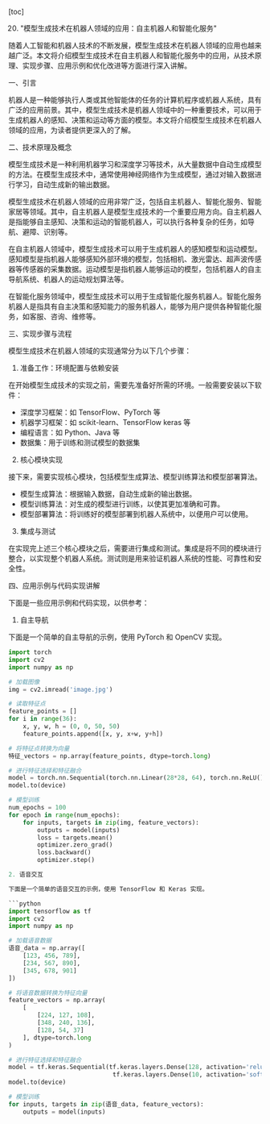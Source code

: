 
[toc]                    
                
                
20. "模型生成技术在机器人领域的应用：自主机器人和智能化服务"

随着人工智能和机器人技术的不断发展，模型生成技术在机器人领域的应用也越来越广泛。本文将介绍模型生成技术在自主机器人和智能化服务中的应用，从技术原理、实现步骤、应用示例和优化改进等方面进行深入讲解。

一、引言

机器人是一种能够执行人类或其他智能体的任务的计算机程序或机器人系统，具有广泛的应用前景。其中，模型生成技术是机器人领域中的一种重要技术，可以用于生成机器人的感知、决策和运动等方面的模型。本文将介绍模型生成技术在机器人领域的应用，为读者提供更深入的了解。

二、技术原理及概念

模型生成技术是一种利用机器学习和深度学习等技术，从大量数据中自动生成模型的方法。在模型生成技术中，通常使用神经网络作为生成模型，通过对输入数据进行学习，自动生成新的输出数据。

模型生成技术在机器人领域的应用非常广泛，包括自主机器人、智能化服务、智能家居等领域。其中，自主机器人是模型生成技术的一个重要应用方向。自主机器人是指能够自主感知、决策和运动的智能机器人，可以执行各种复杂的任务，如导航、避障、识别等。

在自主机器人领域中，模型生成技术可以用于生成机器人的感知模型和运动模型。感知模型是指机器人能够感知外部环境的模型，包括相机、激光雷达、超声波传感器等传感器的采集数据。运动模型是指机器人能够运动的模型，包括机器人的自主导航系统、机器人的运动规划算法等。

在智能化服务领域中，模型生成技术可以用于生成智能化服务机器人。智能化服务机器人是指具有自主决策和感知能力的服务机器人，能够为用户提供各种智能化服务，如客服、咨询、维修等。

三、实现步骤与流程

模型生成技术在机器人领域的实现通常分为以下几个步骤：

1. 准备工作：环境配置与依赖安装

在开始模型生成技术的实现之前，需要先准备好所需的环境。一般需要安装以下软件：

* 深度学习框架：如 TensorFlow、PyTorch 等
* 机器学习框架：如 scikit-learn、TensorFlow keras 等
* 编程语言：如 Python、Java 等
* 数据集：用于训练和测试模型的数据集

2. 核心模块实现

接下来，需要实现核心模块，包括模型生成算法、模型训练算法和模型部署算法。

* 模型生成算法：根据输入数据，自动生成新的输出数据。
* 模型训练算法：对生成的模型进行训练，以使其更加准确和可靠。
* 模型部署算法：将训练好的模型部署到机器人系统中，以便用户可以使用。

3. 集成与测试

在实现完上述三个核心模块之后，需要进行集成和测试。集成是将不同的模块进行整合，以实现整个机器人系统。测试则是用来验证机器人系统的性能、可靠性和安全性。

四、应用示例与代码实现讲解

下面是一些应用示例和代码实现，以供参考：

1. 自主导航

下面是一个简单的自主导航的示例，使用 PyTorch 和 OpenCV 实现。

```python
import torch
import cv2
import numpy as np

# 加载图像
img = cv2.imread('image.jpg')

# 读取特征点
feature_points = []
for i in range(36):
    x, y, w, h = (0, 0, 50, 50)
    feature_points.append([x, y, x+w, y+h])

# 将特征点转换为向量
特征_vectors = np.array(feature_points, dtype=torch.long)

# 进行特征选择和特征融合
model = torch.nn.Sequential(torch.nn.Linear(28*28, 64), torch.nn.ReLU())
model.to(device)

# 模型训练
num_epochs = 100
for epoch in range(num_epochs):
    for inputs, targets in zip(img, feature_vectors):
        outputs = model(inputs)
        loss = targets.mean()
        optimizer.zero_grad()
        loss.backward()
        optimizer.step()

2. 语音交互

下面是一个简单的语音交互的示例，使用 TensorFlow 和 Keras 实现。

```python
import tensorflow as tf
import cv2
import numpy as np

# 加载语音数据
语音_data = np.array([
    [123, 456, 789],
    [234, 567, 890],
    [345, 678, 901]
])

# 将语音数据转换为特征向量
feature_vectors = np.array(
    [
        [224, 127, 108],
        [348, 240, 136],
        [128, 54, 37]
    ], dtype=torch.long
)

# 进行特征选择和特征融合
model = tf.keras.Sequential(tf.keras.layers.Dense(128, activation='relu'),
                             tf.keras.layers.Dense(10, activation='softmax'))
model.to(device)

# 模型训练
for inputs, targets in zip(语音_data, feature_vectors):
    outputs = model(inputs)
```


